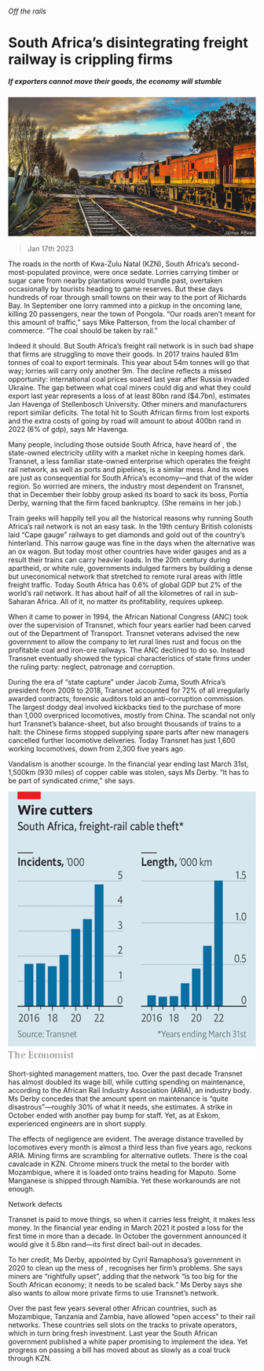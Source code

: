 ###### Off the rails

# South Africa’s disintegrating freight railway is crippling firms 

##### If exporters cannot move their goods, the economy will stumble 

![image](images/20230121_MAP001.jpg) 

> Jan 17th 2023 

The roads in the north of Kwa-Zulu Natal (KZN), South Africa’s second-most-populated province, were once sedate. Lorries carrying timber or sugar cane from nearby plantations would trundle past, overtaken occasionally by tourists heading to game reserves. But these days hundreds of  roar through small towns on their way to the port of Richards Bay. In September one lorry rammed into a pickup in the oncoming lane, killing 20 passengers, near the town of Pongola. “Our roads aren’t meant for this amount of traffic,” says Mike Patterson, from the local chamber of commerce. “The coal should be taken by rail.” 

Indeed it should. But South Africa’s freight rail network is in such bad shape that firms are struggling to move their goods. In 2017 trains hauled 81m tonnes of coal to export terminals. This year about 54m tonnes will go that way; lorries will carry only another 9m. The decline reflects a missed opportunity: international coal prices soared last year after Russia invaded Ukraine. The gap between what coal miners could dig and what they could export last year represents a loss of at least 80bn rand ($4.7bn), estimates Jan Havenga of Stellenbosch University. Other miners and manufacturers report similar deficits. The total hit to South African firms from lost exports and the extra costs of going by road will amount to about 400bn rand in 2022 (6% of gdp), says Mr Havenga.

Many people, including those outside South Africa, have heard of , the state-owned electricity utility with a market niche in keeping homes dark. Transnet, a less familiar state-owned enterprise which operates the freight rail network, as well as ports and pipelines, is a similar mess. And its woes are just as consequential for South Africa’s economy—and that of the wider region. So worried are miners, the industry most dependent on Transnet, that in December their lobby group asked its board to sack its boss, Portia Derby, warning that the firm faced bankruptcy. (She remains in her job.) 

Train geeks will happily tell you all the historical reasons why running South Africa’s rail network is not an easy task. In the 19th century British colonists laid “Cape gauge” railways to get diamonds and gold out of the country’s hinterland. This narrow gauge was fine in the days when the alternative was an ox wagon. But today most other countries have wider gauges and as a result their trains can carry heavier loads. In the 20th century during apartheid, or white rule, governments indulged farmers by building a dense but uneconomical network that stretched to remote rural areas with little freight traffic. Today South Africa has 0.6% of global GDP but 2% of the world’s rail network. It has about half of all the kilometres of rail in sub-Saharan Africa. All of it, no matter its profitability, requires upkeep.

When it came to power in 1994, the African National Congress (ANC) took over the supervision of Transnet, which four years earlier had been carved out of the Department of Transport. Transnet veterans advised the new government to allow the company to let rural lines rust and focus on the profitable coal and iron-ore railways. The ANC declined to do so. Instead Transnet eventually showed the typical characteristics of state firms under the ruling party: neglect, patronage and corruption. 

During the era of “state capture” under Jacob Zuma, South Africa’s president from 2009 to 2018, Transnet accounted for 72% of all irregularly awarded contracts, forensic auditors told an anti-corruption commission. The largest dodgy deal involved kickbacks tied to the purchase of more than 1,000 overpriced locomotives, mostly from China. The scandal not only hurt Transnet’s balance-sheet, but also brought thousands of trains to a halt: the Chinese firms stopped supplying spare parts after new managers cancelled further locomotive deliveries. Today Transnet has just 1,600 working locomotives, down from 2,300 five years ago. 

Vandalism is another scourge. In the financial year ending last March 31st, 1,500km (930 miles) of copper cable was stolen, says Ms Derby. “It has to be part of syndicated crime,” she says.

![image](images/20230121_MAC381.png) 


Short-sighted management matters, too. Over the past decade Transnet has almost doubled its wage bill, while cutting spending on maintenance, according to the African Rail Industry Association (ARIA), an industry body. Ms Derby concedes that the amount spent on maintenance is “quite disastrous”—roughly 30% of what it needs, she estimates. A strike in October ended with another pay bump for staff. Yet, as at Eskom, experienced engineers are in short supply. 

The effects of negligence are evident. The average distance travelled by locomotives every month is almost a third less than five years ago, reckons ARIA. Mining firms are scrambling for alternative outlets. There is the coal cavalcade in KZN. Chrome miners truck the metal to the border with Mozambique, where it is loaded onto trains heading for Maputo. Some Manganese is shipped through Namibia. Yet these workarounds are not enough.

Network defects

Transnet is paid to move things, so when it carries less freight, it makes less money. In the financial year ending in March 2021 it posted a loss for the first time in more than a decade. In October the government announced it would give it 5.8bn rand—its first direct bail-out in decades. 

To her credit, Ms Derby, appointed by Cyril Ramaphosa’s government in 2020 to clean up the mess of , recognises her firm’s problems. She says miners are “rightfully upset”, adding that the network “is too big for the South African economy; it needs to be scaled back.” Ms Derby says she also wants to allow more private firms to use Transnet’s network. 

Over the past few years several other African countries, such as Mozambique, Tanzania and Zambia, have allowed “open access” to their rail networks. These countries sell slots on the tracks to private operators, which in turn bring fresh investment. Last year the South African government published a white paper promising to implement the idea. Yet progress on passing a bill has moved about as slowly as a coal truck through KZN. 

